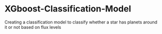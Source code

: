# XGboost-Classification-Model
Creating a classification model to classify whether a star has planets around it or not based on flux levels
